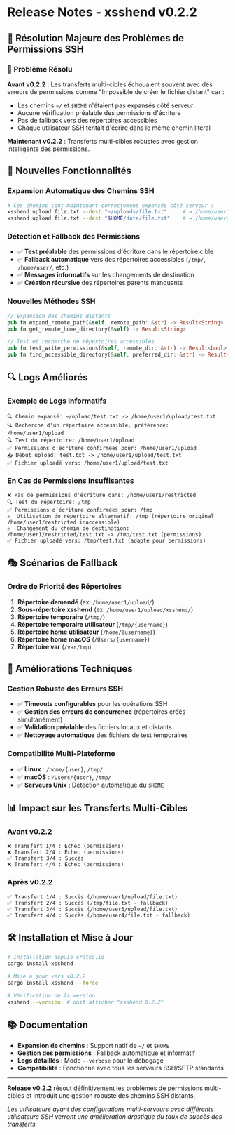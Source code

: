 # Release Notes - xsshend v0.2.2

## 🔧 Résolution Majeure des Problèmes de Permissions SSH

### 🎯 Problème Résolu

**Avant v0.2.2** : Les transferts multi-cibles échouaient souvent avec des erreurs de permissions comme "Impossible de créer le fichier distant" car :
- Les chemins `~/` et `$HOME` n'étaient pas expansés côté serveur
- Aucune vérification préalable des permissions d'écriture
- Pas de fallback vers des répertoires accessibles
- Chaque utilisateur SSH tentait d'écrire dans le même chemin literal

**Maintenant v0.2.2** : Transferts multi-cibles robustes avec gestion intelligente des permissions.

## 🚀 Nouvelles Fonctionnalités

### Expansion Automatique des Chemins SSH
```bash
# Ces chemins sont maintenant correctement expansés côté serveur :
xsshend upload file.txt --dest "~/uploads/file.txt"     # → /home/user1/uploads/file.txt
xsshend upload file.txt --dest "$HOME/data/file.txt"    # → /home/user2/data/file.txt
```

### Détection et Fallback des Permissions
- ✅ **Test préalable** des permissions d'écriture dans le répertoire cible
- ✅ **Fallback automatique** vers des répertoires accessibles (`/tmp/`, `/home/user/`, etc.)
- ✅ **Messages informatifs** sur les changements de destination
- ✅ **Création récursive** des répertoires parents manquants

### Nouvelles Méthodes SSH
```rust
// Expansion des chemins distants
pub fn expand_remote_path(&self, remote_path: &str) -> Result<String>
pub fn get_remote_home_directory(&self) -> Result<String>

// Test et recherche de répertoires accessibles
pub fn test_write_permissions(&self, remote_dir: &str) -> Result<bool>
pub fn find_accessible_directory(&self, preferred_dir: &str) -> Result<String>
```

## 🔍 Logs Améliorés

### Exemple de Logs Informatifs
```log
🔍 Chemin expansé: ~/upload/test.txt -> /home/user1/upload/test.txt
🔍 Recherche d'un répertoire accessible, préférence: /home/user1/upload
🔍 Test du répertoire: /home/user1/upload
✅ Permissions d'écriture confirmées pour: /home/user1/upload
📤 Début upload: test.txt -> /home/user1/upload/test.txt
✅ Fichier uploadé vers: /home/user1/upload/test.txt
```

### En Cas de Permissions Insuffisantes
```log
❌ Pas de permissions d'écriture dans: /home/user1/restricted
🔍 Test du répertoire: /tmp
✅ Permissions d'écriture confirmées pour: /tmp
⚠️  Utilisation du répertoire alternatif: /tmp (répertoire original /home/user1/restricted inaccessible)
⚠️  Changement du chemin de destination: /home/user1/restricted/test.txt -> /tmp/test.txt (permissions)
✅ Fichier uploadé vers: /tmp/test.txt (adapté pour permissions)
```

## 🎭 Scénarios de Fallback

### Ordre de Priorité des Répertoires
1. **Répertoire demandé** (ex: `/home/user1/upload/`)
2. **Sous-répertoire xsshend** (ex: `/home/user1/upload/xsshend/`)
3. **Répertoire temporaire** (`/tmp/`)
4. **Répertoire temporaire utilisateur** (`/tmp/{username}`)
5. **Répertoire home utilisateur** (`/home/{username}`)
6. **Répertoire home macOS** (`/Users/{username}`)
7. **Répertoire var** (`/var/tmp`)

## 🔧 Améliorations Techniques

### Gestion Robuste des Erreurs SSH
- ✅ **Timeouts configurables** pour les opérations SSH
- ✅ **Gestion des erreurs de concurrence** (répertoires créés simultanément)
- ✅ **Validation préalable** des fichiers locaux et distants
- ✅ **Nettoyage automatique** des fichiers de test temporaires

### Compatibilité Multi-Plateforme
- ✅ **Linux** : `/home/{user}`, `/tmp/`
- ✅ **macOS** : `/Users/{user}`, `/tmp/`
- ✅ **Serveurs Unix** : Détection automatique du `$HOME`

## 📊 Impact sur les Transferts Multi-Cibles

### Avant v0.2.2
```log
❌ Transfert 1/4 : Échec (permissions)
❌ Transfert 2/4 : Échec (permissions) 
✅ Transfert 3/4 : Succès
❌ Transfert 4/4 : Échec (permissions)
```

### Après v0.2.2
```log
✅ Transfert 1/4 : Succès (/home/user1/upload/file.txt)
✅ Transfert 2/4 : Succès (/tmp/file.txt - fallback)
✅ Transfert 3/4 : Succès (/home/user3/upload/file.txt)
✅ Transfert 4/4 : Succès (/home/user4/file.txt - fallback)
```

## 🛠️ Installation et Mise à Jour

```bash
# Installation depuis crates.io
cargo install xsshend

# Mise à jour vers v0.2.2
cargo install xsshend --force

# Vérification de la version
xsshend --version  # doit afficher "xsshend 0.2.2"
```

## 📚 Documentation

- **Expansion de chemins** : Support natif de `~/` et `$HOME`
- **Gestion des permissions** : Fallback automatique et informatif
- **Logs détaillés** : Mode `--verbose` pour le débogage
- **Compatibilité** : Fonctionne avec tous les serveurs SSH/SFTP standards

---

**Release v0.2.2** résout définitivement les problèmes de permissions multi-cibles et introduit une gestion robuste des chemins SSH distants.

*Les utilisateurs ayant des configurations multi-serveurs avec différents utilisateurs SSH verront une amélioration drastique du taux de succès des transferts.*

